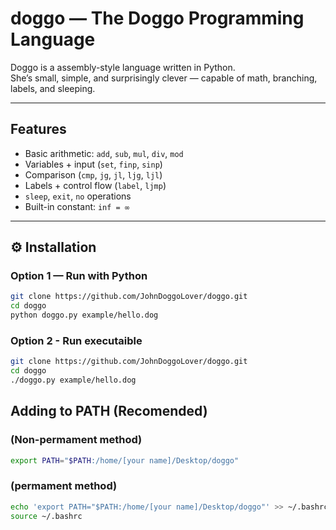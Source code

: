#  doggo — The Doggo Programming Language

Doggo is a assembly-style language written in Python.  
She’s small, simple, and surprisingly clever — capable of math, branching, labels, and sleeping.

---

##  Features
- Basic arithmetic: `add`, `sub`, `mul`, `div`, `mod`
- Variables + input (`set`, `finp`, `sinp`)
- Comparison (`cmp`, `jg`, `jl`, `ljg`, `ljl`)
- Labels + control flow (`label`, `ljmp`)
- `sleep`, `exit`, `no` operations
- Built-in constant: `inf = ∞`

---

## ⚙️ Installation

### Option 1 — Run with Python
```bash
git clone https://github.com/JohnDoggoLover/doggo.git
cd doggo
python doggo.py example/hello.dog

```
### Option 2 - Run executaible
```bash
git clone https://github.com/JohnDoggoLover/doggo.git
cd doggo
./doggo.py example/hello.dog
```

## Adding to PATH (Recomended)
### (Non-permament method)
```bash
export PATH="$PATH:/home/[your name]/Desktop/doggo"
```
### (permament method)
```bash
echo 'export PATH="$PATH:/home/[your name]/Desktop/doggo"' >> ~/.bashrc
source ~/.bashrc
```
